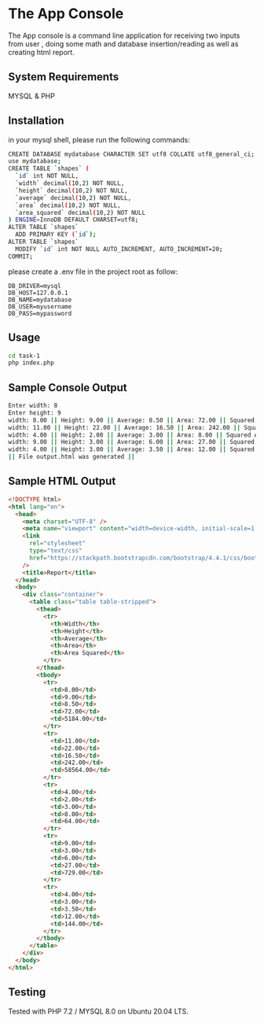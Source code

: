 # The App Console

The App console is a command line application for receiving two inputs from user , doing some math and database insertion/reading as well as creating html report.

## System Requirements

MYSQL & PHP

## Installation

in your mysql shell, please run the following commands:

```bash
CREATE DATABASE mydatabase CHARACTER SET utf8 COLLATE utf8_general_ci;
use mydatabase;
CREATE TABLE `shapes` (
  `id` int NOT NULL,
  `width` decimal(10,2) NOT NULL,
  `height` decimal(10,2) NOT NULL,
  `average` decimal(10,2) NOT NULL,
  `area` decimal(10,2) NOT NULL,
  `area_squared` decimal(10,2) NOT NULL
) ENGINE=InnoDB DEFAULT CHARSET=utf8;
ALTER TABLE `shapes`
  ADD PRIMARY KEY (`id`);
ALTER TABLE `shapes`
  MODIFY `id` int NOT NULL AUTO_INCREMENT, AUTO_INCREMENT=20;
COMMIT;
```

please create a .env file in the project root as follow:

```env
DB_DRIVER=mysql
DB_HOST=127.0.0.1
DB_NAME=mydatabase
DB_USER=myusername
DB_PASS=mypassword
```

## Usage

```bash
cd task-1
php index.php
```

## Sample Console Output

```bash
Enter width: 8
Enter height: 9
width: 8.00 || Height: 9.00 || Average: 8.50 || Area: 72.00 || Squared Area: 5184.00
width: 11.00 || Height: 22.00 || Average: 16.50 || Area: 242.00 || Squared Area: 58564.00
width: 4.00 || Height: 2.00 || Average: 3.00 || Area: 8.00 || Squared Area: 64.00
width: 9.00 || Height: 3.00 || Average: 6.00 || Area: 27.00 || Squared Area: 729.00
width: 4.00 || Height: 3.00 || Average: 3.50 || Area: 12.00 || Squared Area: 144.00
|| File output.html was generated ||
```

## Sample HTML Output

```html
<!DOCTYPE html>
<html lang="en">
  <head>
    <meta charset="UTF-8" />
    <meta name="viewport" content="width=device-width, initial-scale=1.0" />
    <link
      rel="stylesheet"
      type="text/css"
      href="https://stackpath.bootstrapcdn.com/bootstrap/4.4.1/css/bootstrap.min.css"
    />
    <title>Report</title>
  </head>
  <body>
    <div class="container">
      <table class="table table-stripped">
        <thead>
          <tr>
            <th>Width</th>
            <th>Height</th>
            <th>Average</th>
            <th>Area</th>
            <th>Area Squared</th>
          </tr>
        </thead>
        <tbody>
          <tr>
            <td>8.00</td>
            <td>9.00</td>
            <td>8.50</td>
            <td>72.00</td>
            <td>5184.00</td>
          </tr>
          <tr>
            <td>11.00</td>
            <td>22.00</td>
            <td>16.50</td>
            <td>242.00</td>
            <td>58564.00</td>
          </tr>
          <tr>
            <td>4.00</td>
            <td>2.00</td>
            <td>3.00</td>
            <td>8.00</td>
            <td>64.00</td>
          </tr>
          <tr>
            <td>9.00</td>
            <td>3.00</td>
            <td>6.00</td>
            <td>27.00</td>
            <td>729.00</td>
          </tr>
          <tr>
            <td>4.00</td>
            <td>3.00</td>
            <td>3.50</td>
            <td>12.00</td>
            <td>144.00</td>
          </tr>
        </tbody>
      </table>
    </div>
  </body>
</html>
```

## Testing

Tested with PHP 7.2 / MYSQL 8.0 on Ubuntu 20.04 LTS.
